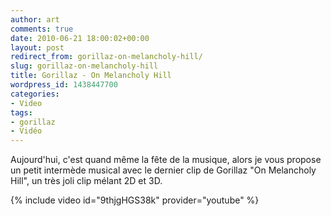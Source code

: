 ```yaml
---
author: art
comments: true
date: 2010-06-21 18:00:02+00:00
layout: post
redirect_from: gorillaz-on-melancholy-hill/
slug: gorillaz-on-melancholy-hill
title: Gorillaz - On Melancholy Hill
wordpress_id: 1438447700
categories:
- Video
tags:
- gorillaz
- Vidéo
---
```


Aujourd'hui, c'est quand même la fête de la musique, alors je vous propose un petit intermède musical avec le dernier clip de Gorillaz "On Melancholy Hill", un très joli clip mélant 2D et 3D.

{% include video id="9thjgHGS38k" provider="youtube" %}

